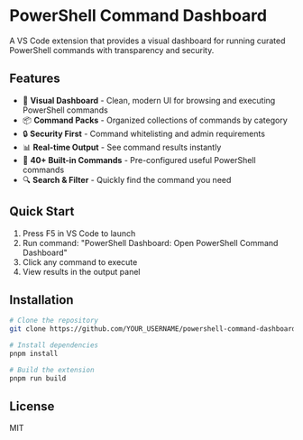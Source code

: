 # PowerShell Command Dashboard

A VS Code extension that provides a visual dashboard for running curated PowerShell commands with transparency and security.

## Features

- 🚀 **Visual Dashboard** - Clean, modern UI for browsing and executing PowerShell commands
- 📦 **Command Packs** - Organized collections of commands by category
- 🔒 **Security First** - Command whitelisting and admin requirements
- 📊 **Real-time Output** - See command results instantly
- 🎯 **40+ Built-in Commands** - Pre-configured useful PowerShell commands
- 🔍 **Search & Filter** - Quickly find the command you need

## Quick Start

1. Press F5 in VS Code to launch
2. Run command: "PowerShell Dashboard: Open PowerShell Command Dashboard"
3. Click any command to execute
4. View results in the output panel

## Installation

```bash
# Clone the repository
git clone https://github.com/YOUR_USERNAME/powershell-command-dashboard.git

# Install dependencies
pnpm install

# Build the extension
pnpm run build
```

## License

MIT
